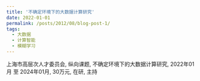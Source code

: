 ```yaml
---
title: '不确定环境下的大数据计算研究'
date: 2022-01-01
permalink: /posts/2012/08/blog-post-1/
tags:
  - 大数据
  - 计算智能
  - 模糊学习
---
```


上海市高层次人才委员会, 纵向课题, 不确定环境下的大数据计算研究, 2022年01月 至 2024年01月, 30万元, 在研, 主持
